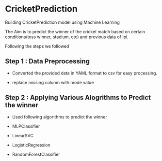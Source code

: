 # CricketPrediction
Building CricketPrediction model using Machine Learning

The Aim is to predict the winner of the cricket match based on certain conditions(toss winner, stadium, etc) and
previous data of Ipl.

Following the steps we followed 

## Step 1 : Data Preprocessing

- Converted the provided data in YAML format to csv for easy processing.

- replace missing column with mode value

## Step 2 : Applying Various Alogrithms to Predict the winner

- Used following algorithms to predict the winner

- MLPClassifier

- LinearSVC

- LogisticRegression

- RandomForestClassifier
